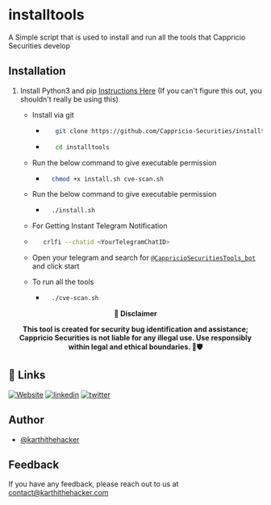 # installtools
A Simple script that is used to install and run all the tools that Cappricio Securities develop

## Installation 

1. Install Python3 and pip [Instructions Here](https://www.python.org/downloads/) (If you can't figure this out, you shouldn't really be using this)

   - Install via git
     - ```bash
          git clone https://github.com/Cappricio-Securities/installtools.git 
        ```
     - ```bash
          cd installtools 
        ```
   - Run the below command to give executable permission
     - ```bash
         chmod +x install.sh cve-scan.sh
       ```
   - Run the below command to give executable permission
     - ```bash
         ./install.sh
       ```
    - For Getting Instant Telegram Notification
     - ```bash
          crlfi --chatid <YourTelegramChatID>
       ```
     - Open your telegram and search for [`@CappricioSecuritiesTools_bot`](https://web.telegram.org/k/#@CappricioSecuritiesTools_bot) and click start

   - To run all the tools
     - ```bash
         ./cve-scan.sh
       ```
 

<p align="center">
  <b>🚨 Disclaimer</b>
  
</p>
<p align="center">
<b>This tool is created for security bug identification and assistance; Cappricio Securities is not liable for any illegal use. 
  Use responsibly within legal and ethical boundaries. 🔐🛡️</b></p>



## 🔗 Links
[![Website](https://img.shields.io/badge/my_portfolio-000?style=for-the-badge&logo=ko-fi&logoColor=white)](https://cappriciosec.com/)
[![linkedin](https://img.shields.io/badge/linkedin-0A66C2?style=for-the-badge&logo=linkedin&logoColor=white)](https://www.linkedin.com/in/karthikeyan--v/)
[![twitter](https://img.shields.io/badge/twitter-1DA1F2?style=for-the-badge&logo=twitter&logoColor=white)](https://twitter.com/karthithehacker)



## Author

- [@karthithehacker](https://github.com/karthi-the-hacker/)



## Feedback

If you have any feedback, please reach out to us at contact@karthithehacker.com
